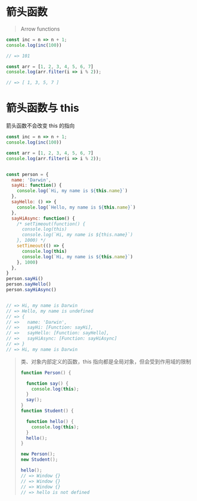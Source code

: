 # 箭头函数

> Arrow functions

```js
const inc = n => n + 1;
console.log(inc(100))

// => 101

const arr = [1, 2, 3, 4, 5, 6, 7]
console.log(arr.filter(i => i % 2));

// => [ 1, 3, 5, 7 ]

```

# 箭头函数与 this

箭头函数不会改变 this 的指向

```js
const inc = n => n + 1;
console.log(inc(100))

const arr = [1, 2, 3, 4, 5, 6, 7]
console.log(arr.filter(i => i % 2));


const person = {
  name: 'Darwin',
  sayHi: function() {
    console.log(`Hi, my name is ${this.name}`)
  },
  sayHello: () => {
    console.log(`Hello, my name is ${this.name}`)
  },
  sayHiAsync: function() {
    /* setTimeout(function() {
      console.log(this)
      console.log(`Hi, my name is ${this.name}`)
    }, 1000) */
    setTimeout(() => {
      console.log(this)
      console.log(`Hi, my name is ${this.name}`)
    }, 1000)
  },
}
person.sayHi()
person.sayHello()
person.sayHiAsync()


// => Hi, my name is Darwin
// => Hello, my name is undefined
// => {
// =>   name: 'Darwin',
// =>   sayHi: [Function: sayHi],
// =>   sayHello: [Function: sayHello],
// =>   sayHiAsync: [Function: sayHiAsync]
// => }
// => Hi, my name is Darwin
```

> 类、对象内部定义的函数，this 指向都是全局对象，但会受到作用域的限制
>
> ```js
> function Person() {
> 
>   function say() {
>     console.log(this);
>   }
>   say();
> }
> function Student() {
> 
>   function hello() {
>     console.log(this);
>   }
>   hello();
> }
> 
> new Person();
> new Student();
> 
> hello();
> // => Window {}
> // => Window {}
> // => Window {}
> // => hello is not defined
> 
> 
> ```





